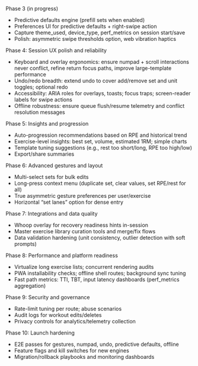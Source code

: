 Phase 3 (in progress)

- Predictive defaults engine (prefill sets when enabled)
- Preferences UI for predictive defaults + right-swipe action
- Capture theme_used, device_type, perf_metrics on session start/save
- Polish: asymmetric swipe thresholds option, web vibration haptics

Phase 4: Session UX polish and reliability

- Keyboard and overlay ergonomics: ensure numpad + scroll interactions never conflict, refine return focus paths, improve large-template performance
- Undo/redo breadth: extend undo to cover add/remove set and unit toggles; optional redo
- Accessibility: ARIA roles for overlays, toasts; focus traps; screen-reader labels for swipe actions
- Offline robustness: ensure queue flush/resume telemetry and conflict resolution messages

Phase 5: Insights and progression

- Auto-progression recommendations based on RPE and historical trend
- Exercise-level insights: best set, volume, estimated 1RM; simple charts
- Template tuning suggestions (e.g., rest too short/long, RPE too high/low)
- Export/share summaries

Phase 6: Advanced gestures and layout

- Multi-select sets for bulk edits
- Long-press context menu (duplicate set, clear values, set RPE/rest for all)
- True asymmetric gesture preferences per user/exercise
- Horizontal “set lanes” option for dense entry

Phase 7: Integrations and data quality

- Whoop overlay for recovery readiness hints in-session
- Master exercise library curation tools and merge/fix flows
- Data validation hardening (unit consistency, outlier detection with soft prompts)

Phase 8: Performance and platform readiness

- Virtualize long exercise lists; concurrent rendering audits
- PWA installability checks; offline shell routes; background sync tuning
- Fast path metrics: TTI, TBT, input latency dashboards (perf_metrics aggregation)

Phase 9: Security and governance

- Rate-limit tuning per route; abuse scenarios
- Audit logs for workout edits/deletes
- Privacy controls for analytics/telemetry collection

Phase 10: Launch hardening

- E2E passes for gestures, numpad, undo, predictive defaults, offline
- Feature flags and kill switches for new engines
- Migration/rollback playbooks and monitoring dashboards
